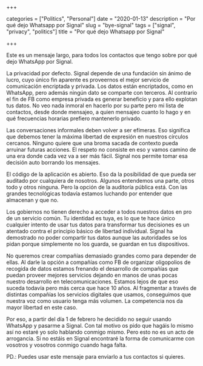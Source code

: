 +++ 

categories = ["Politics", "Personal"]
date = "2020-01-13"
description = "Por qué dejo Whatsapp por Signal"
slug = "bye-signal"
tags = ["signal", "privacy", "politics"]
title = "Por qué dejo Whatsapp por Signal"

+++

Este es un mensaje largo, para todos los contactos que tengo sobre por qué dejo WhatsApp por Signal. 

La privacidad por defecto. Signal depende de una fundación sin ánimo de lucro, cuyo único fin aparente es proveernos el mejor servicio de comunicación encriptada y privada. Los datos están encriptados, como en WhatsApp, pero además ningún dato se comparte con terceros. Al contrario el fin de FB como empresa privada es generar beneficio y para ello explotan tus datos. No veo nada inmoral en hacerlo por su parte pero mi lista de contactos, desde donde mensajeo, a quien mensajeo cuanto lo hago y en qué frecuencias horarias prefiero mantenerlo privado.

Las conversaciones informales deben volver a ser efímeras. Eso significa que debemos tener la máxima libertad de expresión en nuestros círculos cercanos. Ninguno quiere que una broma sacada de contexto pueda arruinar futuras acciones. El respeto no consiste en eso y vamos camino de una era donde cada vez va a ser más fácil. Signal nos permite tomar esa decisión auto borrando los mensajes.

El código de la aplicación es abierto. Eso da la posibilidad de que pueda ser auditado por cualquiera de nosotros. Algunos entendemos una parte, otros todo y otros ninguna. Pero la opción de la auditoría pública está. Con las grandes tecnológicas todavía estamos luchando por entender que almacenan y que no.

Los gobiernos no tienen derecho a acceder a todos nuestros datos en pro de un servicio común. Tu identidad es tuya, es lo que te hace único cualquier intento de usar tus datos para transformar tus decisiones es un atentado contra el principio básico de libertad individual. Signal ha demostrado no poder compartir tus datos aunque las autoridades se los pidan porque simplemente no los guarda, se guardan en tus dispositivos.

No queremos crear compañías demasiado grandes como para depender de ellas. Al darle la opción a compañías como FB de organizar oligopolios de recogida de datos estamos frenando el desarrollo de compañías que puedan proveer mejores servicios dejando en manos de unas pocas nuestro desarrollo en telecomunicaciones. Estamos lejos de que eso suceda todavía pero más cerca que hace 10 años. Al fragmentar a través de distintas compañías los servicios digitales que usamos, conseguimos que nuestra voz como usuario tenga más volumen. La competencia nos da mayor libertad en este caso.

Por eso, a partir del día 1 de febrero he decidido no seguir usando WhatsApp y pasarme a Signal. Con tal motivo os pido que hagáis lo mismo así no estaré yo solo hablando conmigo mismo. Pero esto no es un acto de arrogancia. Si no estáis en Signal encontraré la forma de comunicarme con vosotros y vosotros conmigo cuando haga falta.

PD.: Puedes usar este mensaje para enviarlo a tus contactos si quieres. 
